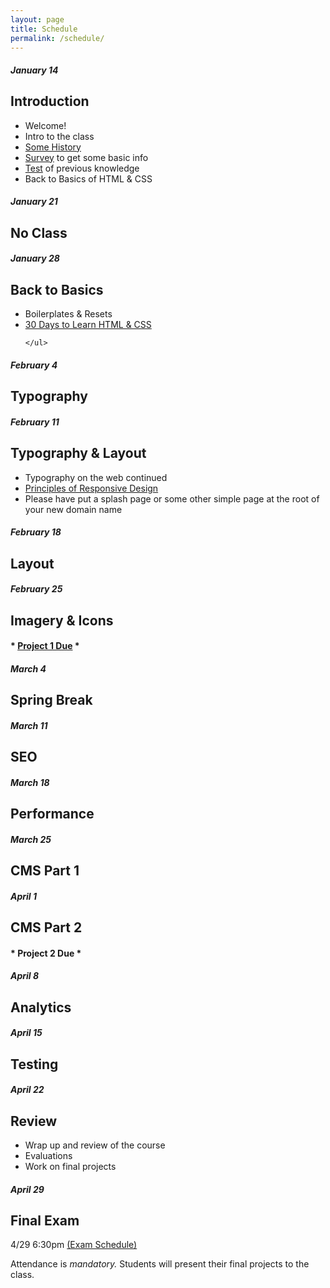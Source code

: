 ```yaml
---
layout: page
title: Schedule
permalink: /schedule/
---
```


<div class="clearfix schedule">
  <div class="onehalf">
    <h5>January 14</h5>
    <h2>Introduction</h2>
    <ul>
      <li>Welcome!</li>
      <li>Intro to the class</li>
      <li><a href="http://blog.froont.com/brief-history-of-web-design-for-designers/">Some History</a></li>
      <li><a href="http://www.surveymonkey.com/r/?sm=QO%2f00kcXms4wPjgEBjLNng%3d%3d">Survey</a> to get some basic info</li>
      <li><a href="http://www.surveymonkey.com/r/?sm=8eGX2RFVzlr8j7%2f4eRH2Lw%3d%3d">Test</a> of previous knowledge</li>
      <li>Back to Basics of HTML & CSS</li>
    </ul>
  </div>

  <div class="onehalf last disabled">
    <h5>January 21</h5>
    <h2>No Class</h2>
  </div>

  <div class="onehalf">
    <h5>January 28</h5>
    <h2>Back to Basics</h2>
    <ul>
      <li>Boilerplates & Resets</li>
      <li><a href="http://webdesign.tutsplus.com/courses/30-days-to-learn-html-css">30 Days to Learn HTML & CSS</a></li>

    </ul>
  </div>

  <div class="onehalf last">
    <h5>February 4</h5>
    <h2>Typography</h2>
  </div>

  <div class="onehalf">
    <h5>February 11</h5>
    <h2>Typography & Layout</h2>
    <ul>
      <li>Typography on the web continued</li>
      <li><a href="http://blog.froont.com/9-basic-principles-of-responsive-web-design/">Principles of Responsive Design</a></li>
      <li>Please have put a splash page or some other simple page at the root of your new domain name</li>
    </ul>
  </div>

  <div class="onehalf last">
    <h5>February 18</h5>
    <h2>Layout</h2>
  </div>

  <div class="onehalf">
    <h5>February 25</h5>
    <h2>Imagery & Icons</h2>
    <h4>* <a href="/project-1">Project 1 Due</a> *</h4>
  </div>

  <div class="onehalf disabled last">
    <h5>March 4</h5>
    <h2>Spring Break</h2>
  </div>

  <div class="onehalf">
    <h5>March 11</h5>
    <h2>SEO</h2>
  </div>

  <div class="onehalf last">
    <h5>March 18</h5>
    <h2>Performance</h2>
  </div>

  <div class="onehalf">
    <h5>March 25</h5>
    <h2>CMS Part 1</h2>
  </div>

  <div class="onehalf last">
    <h5>April 1</h5>
    <h2>CMS Part 2</h2>
    <h4>* Project 2 Due *</h4>
  </div>

  <div class="onehalf">
    <h5>April 8</h5>
    <h2>Analytics</h2>
  </div>

  <div class="onehalf last">
    <h5>April 15</h5>
    <h2>Testing</h2>
  </div>

  <div class="onehalf">
    <h5>April 22</h5>
    <h2>Review</h2>
    <ul>
      <li>Wrap up and review of the course</li>
      <li>Evaluations</li>
      <li>Work on final projects</li>
    </ul>
  </div>

  <div class="onehalf last">
    <h5>April 29</h5>
    <h2>Final Exam</h2>
    <p class="small">4/29 6:30pm <a href="http://www.loyola.edu/department/records/faculty/exam-schedule">(Exam Schedule)</a></p>
    <p>Attendance is <em>mandatory.</em> Students will present their final projects to the class.</p>
  </div>
</div>
